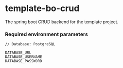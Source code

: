 # template-bo-crud

The spring boot CRUD backend for the template project.

### Required environment parameters

```
// Database: PostgreSQL

DATABASE_URL
DATABASE_USERNAME
DATABASE_PASSWORD
```
